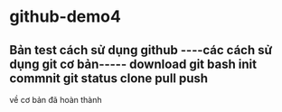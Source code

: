 # github-demo4
Bản test cách sử dụng github
----các cách sử dụng git cơ bản-----
download git bash
init
commnit
git status
clone
pull
push
--------------------------
về cơ bản đã hoàn thành
